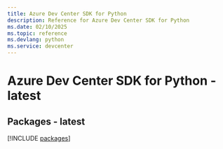 ```yaml
---
title: Azure Dev Center SDK for Python
description: Reference for Azure Dev Center SDK for Python
ms.date: 02/10/2025
ms.topic: reference
ms.devlang: python
ms.service: devcenter
---
```

# Azure Dev Center SDK for Python - latest
## Packages - latest
[!INCLUDE [packages](dev-center-index.md)]